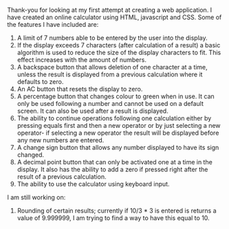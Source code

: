 Thank-you for looking at my first attempt at creating a web application. I have created an online calculator using HTML, javascript and CSS. Some of the features I have included are: 

1. A limit of 7 numbers able to be entered by the user into the display. 
2. If the display exceeds 7 characters (after calculation of a result) a basic algorithm is used to reduce the size of the display characters to fit. This effect increases with the amount of numbers. 
3. A backspace button that allows deletion of one character at a time, unless the result is displayed from a previous calculation where it defaults to zero. 
4. An AC button that resets the display to zero. 
5. A percentage button that changes colour to green when in use. It can only be used following a number and cannot be used on a default screen. It can also be used after a result is displayed. 
6. The ability to continue operations following one calculation either by pressing equals first and then a new operator or by just selecting a new operator- if selecting a new operator the result will be displayed before any new numbers are entered. 
7. A change sign button that allows any number displayed to have its sign changed. 
8. A decimal point button that can only be activated one at a time in the display. It also has the ability to add a zero if pressed right after the result of a previous calculation. 
9. The ability to use the calculator using keyboard input. 

I am still working on: 

1. Rounding of certain results; currently if 10/3 * 3 is entered is returns a value of 9.999999, I am trying to find a way to have this equal to 10. 